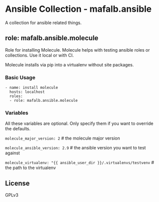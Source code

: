 # Ansible Collection - mafalb.ansible

A collection for ansible related things.

## role: mafalb.ansible.molecule

Role for installing Molecule. Molecule helps with testing ansible roles or collections. Use it local or with CI.

Molecule installs via pip into a virtualenv without site packages.

### Basic Usage

```ansible
- name: install molecule
  hosts: localhost
  roles:
  - role: mafalb.ansible.molecule
```

### Variables

All these variables are optional. Only specify them if you want to override the defaults.

```molecule_major_version: 2``` # the molecule major version

```molecule_ansible_version: 2.9``` # the ansible version you want to test against

```molecule_virtualenv: "{{ ansible_user_dir }}/.virtualenvs/testvenv``` # the path to the virtualenv

## License

GPLv3

